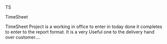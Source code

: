 TS


TimeSheet

TimeSheet Project is a working in office to enter in today done it completes to enter to the report format.
It is a very Useful one to the delivery hand over customer.... 
